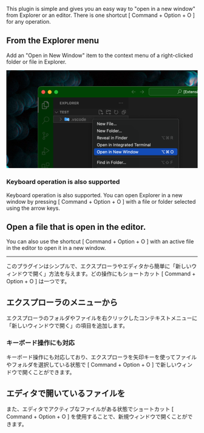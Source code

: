 
This plugin is simple and gives you an easy way to "open in a new window" from Explorer or an editor. There is one shortcut [ Command + Option + O ] for any operation.

## From the Explorer menu
Add an "Open in New Window" item to the context menu of a right-clicked folder or file in Explorer.

![Capture](capture.png)

### Keyboard operation is also supported
Keyboard operation is also supported. You can open Explorer in a new window by pressing [ Command + Option + O ] with a file or folder selected using the arrow keys.

## Open a file that is open in the editor.
You can also use the shortcut [ Command + Option + O ] with an active file in the editor to open it in a new window.

----------

このプラグインはシンプルで、エクスプローラやエディタから簡単に「新しいウィンドウで開く」方法を与えます。どの操作にもショートカット [ Command + Option + O ] は一つです。

## エクスプローラのメニューから
エクスプローラのフォルダやファイルを右クリックしたコンテキストメニューに「新しいウィンドウで開く」の項目を追加します。

### キーボード操作にも対応
キーボード操作にも対応しており、エクスプローラを矢印キーを使ってファイルやフォルダを選択している状態で [ Command + Option + O ] で新しいウィンドウで開くことができます。

## エディタで開いているファイルを
また、エディタでアクティブなファイルがある状態でショートカット [ Command + Option + O ] を使用することで、新規ウィンドウで開くことができます。
